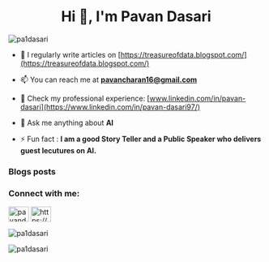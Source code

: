<h1 align="center">Hi 👋, I'm Pavan Dasari</h1>

<p align="left"> <img src="https://komarev.com/ghpvc/?username=pa1dasari&label=Profile%20views&color=0e75b6&style=flat" alt="pa1dasari" /> </p>


- 📝 I regularly write articles on [https://treasureofdata.blogspot.com/](https://treasureofdata.blogspot.com/)

- 📫 You can reach me at **pavancharan16@gmail.com**

- 📄 Check my professional experience:  [www.linkedin.com/in/pavan-dasari](https://www.linkedin.com/in/pavan-dasari97/)

-  💬 Ask me anything about **AI**

- ⚡ Fun fact :  **I am a good Story Teller and a Public Speaker who delivers guest lecutures on AI.**

### Blogs posts
<!-- BLOG-POST-LIST:START -->
<!-- BLOG-POST-LIST:END -->

<h3 align="left">Connect with me:</h3>
<p align="left">
<a href="https://medium.com/@pavandasari1616" target="blank"><img align="center" src="https://raw.githubusercontent.com/rahuldkjain/github-profile-readme-generator/master/src/images/icons/Social/medium.svg" alt="pavandasari1616" height="30" width="40" /></a>
<a href="https://anchor.fm/sai-pavan44" target="blank"><img align="center" src="https://raw.githubusercontent.com/rahuldkjain/github-profile-readme-generator/master/src/images/icons/Social/rss.svg" alt="https://anchor.fm/s/53af168c/podcast/rss" height="30" width="40" /></a>
</p>

<p><img align="center" src="https://github-readme-stats.vercel.app/api/top-langs?username=pa1dasari&show_icons=true&locale=en&layout=compact" alt="pa1dasari" /></p>

<p><img align="center" src="https://github-readme-streak-stats.herokuapp.com/?user=pa1dasari&" alt="pa1dasari" /></p>
